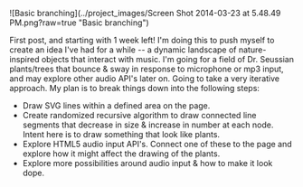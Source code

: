 ![Basic branching](../project_images/Screen Shot 2014-03-23 at 5.48.49 PM.png?raw=true "Basic branching")


First post, and starting with 1 week left! I'm doing this to push myself to create an idea I've had for a while -- a dynamic landscape of nature-inspired objects that interact with music. I'm going for a field of Dr. Seussian plants/trees that bounce & sway in response to microphone or mp3 input, and may explore other audio API's later on. Going to take a very iterative approach. My plan is to break things down into the following steps:

- Draw SVG lines within a defined area on the page.
- Create randomized recursive algorithm to draw connected line segments that decrease in size & increase in number at each node. Intent here is to draw something that look like plants.
- Explore HTML5 audio input API's. Connect one of these to the page and explore how it might affect the drawing of the plants.
- Explore more possibilities around audio input & how to make it look dope.
